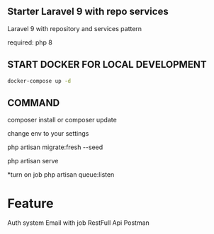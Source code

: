 ## Starter Laravel 9 with repo services

Laravel 9 with repository and services pattern

required:
php 8

## START DOCKER FOR LOCAL DEVELOPMENT
```bash
docker-compose up -d
```

## COMMAND

composer install or composer update

change env to your settings

php artisan migrate:fresh --seed

php artisan serve

*turn on job
php artisan queue:listen 

# Feature
Auth system
Email with job
RestFull Api
Postman 
